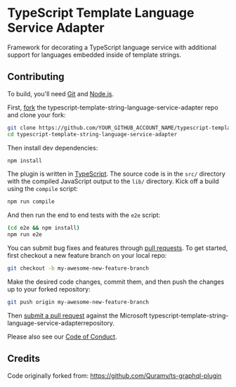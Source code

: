 # TypeScript Template Language Service Adapter

Framework for decorating a TypeScript language service with additional support for languages embedded inside of template strings.

## Contributing

To build, you'll need [Git](https://git-scm.com/downloads) and [Node.js](https://nodejs.org/).

First, [fork](https://help.github.com/articles/fork-a-repo/) the typescript-template-string-language-service-adapter repo and clone your fork:

```bash
git clone https://github.com/YOUR_GITHUB_ACCOUNT_NAME/typescript-template-string-language-service-adapter.git
cd typescript-template-string-language-service-adapter
```

Then install dev dependencies:

```bash
npm install
```

The plugin is written in [TypeScript](http://www.typescriptlang.org). The source code is in the `src/` directory with the compiled JavaScript output to the `lib/` directory. Kick off a build using the `compile` script:

```bash
npm run compile
```

And then run the end to end tests with the `e2e` script:

```bash
(cd e2e && npm install)
npm run e2e
```

You can submit bug fixes and features through [pull requests](https://help.github.com/articles/about-pull-requests/). To get started, first checkout a new feature branch on your local repo:

```bash
git checkout -b my-awesome-new-feature-branch
```

Make the desired code changes, commit them, and then push the changes up to your forked repository:

```bash
git push origin my-awesome-new-feature-branch
```

Then [submit a pull request](https://help.github.com/articles/creating-a-pull-request/
) against the Microsoft typescript-template-string-language-service-adapterrepository.

Please also see our [Code of Conduct](CODE_OF_CONDUCT.md).


## Credits

Code originally forked from: https://github.com/Quramy/ts-graphql-plugin